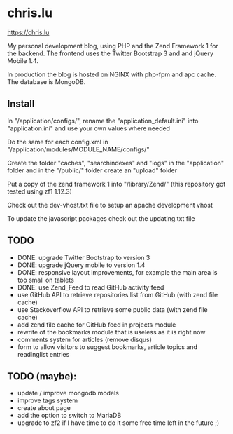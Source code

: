 chris.lu
========

https://chris.lu

My personal development blog, using PHP and the Zend Framework 1 for the backend. The frontend uses the Twitter Bootstrap 3 and and jQuery Mobile 1.4.

In production the blog is hosted on NGINX with php-fpm and apc cache. The database is MongoDB.

Install
-------

In "/application/configs/", rename the "application_default.ini" into "application.ini" and use your own values where needed

Do the same for each config.xml in "/application/modules/MODULE_NAME/configs/"

Create the folder "caches", "searchindexes" and "logs" in the "application" folder and in the "/public/" folder create an "upload" folder

Put a copy of the zend framework 1 into "/library/Zend/" (this repository got tested using zf1 1.12.3)

Check out the dev-vhost.txt file to setup an apache development vhost

To update the javascript packages check out the updating.txt file

TODO
----

* DONE: upgrade Twitter Bootstrap to version 3
* DONE: upgrade jQuery mobile to version 1.4
* DONE: responsive layout improvements, for example the main area is too small on tablets
* DONE: use Zend_Feed to read GitHub activity feed
* use GitHub API to retrieve repositories list from GitHub (with zend file cache)
* use Stackoverflow API to retrieve some public data (with zend file cache)
* add zend file cache for GitHub feed in projects module
* rewrite of the bookmarks module that is useless as it is right now
* comments system for articles (remove disqus)
* form to allow visitors to suggest bookmarks, article topics and readinglist entries

TODO (maybe):
-------------

* update / improve mongodb models
* improve tags system
* create about page
* add the option to switch to MariaDB
* upgrade to zf2 if I have time to do it some free time left in the future ;)